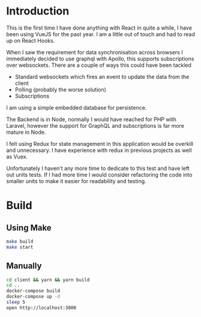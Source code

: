 # Introduction

This is the first time I have done anything with React in quite a while, I have been using 
VueJS for the past year. I am a little out of touch and had to read up on React Hooks.

When I saw the requirement for data synchronisation across browsers I immediately decided to use
graphql with Apollo, this supports subscriptions over websockets. There are a couple of ways this could have been tackled

* Standard websockets which fires an event to update the data from the client
* Polling (probably the worse solution)
* Subscriptions

I am using a simple embedded database for persistence. 

The Backend is in Node, normally I would have reached for PHP with Laravel, however the support
for GraphQL and subscriptions is far more mature in Node. 

I felt using Redux for state management in this application would be overkill and unnecessary. I have experience
with redux in previous projects as well as Vuex. 

Unfortunately I haven't any more time to dedicate to this test and have left out units tests. If I had
more time I would consider refactoring the code into smaller units to make it easier for readability and testing.


# Build

## Using Make

```bash
make build
make start
```

## Manually

```bash
cd client && yarn && yarn build
cd ..
docker-compose build
docker-compose up -d
sleep 5
open http://localhost:3000
```